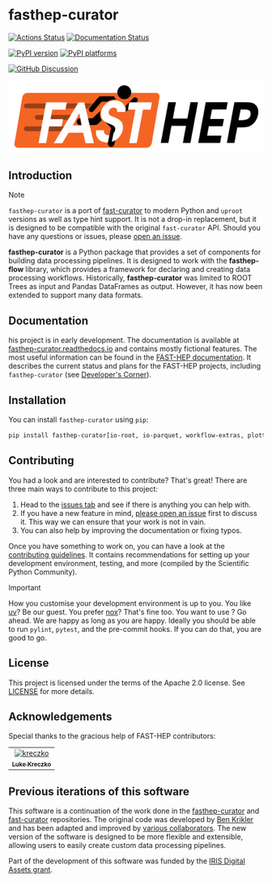 # fasthep-curator

[![Actions Status][actions-badge]][actions-link]
[![Documentation Status][rtd-badge]][rtd-link]

[![PyPI version][pypi-version]][pypi-link]
[![PyPI platforms][pypi-platforms]][pypi-link]

[![GitHub Discussion][github-discussions-badge]][github-discussions-link]

<!-- SPHINX-START -->

<!-- prettier-ignore-start -->
[actions-badge]:            https://github.com/FAST-HEP/fasthep-curator/workflows/CI/badge.svg
[actions-link]:             https://github.com/FAST-HEP/fasthep-curator/actions

[github-discussions-badge]: https://img.shields.io/static/v1?label=Discussions&message=Ask&color=blue&logo=github
[github-discussions-link]:  https://github.com/FAST-HEP/fasthep/discussions
[pypi-link]:                https://pypi.org/project/fasthep-curator/
[pypi-platforms]:           https://img.shields.io/pypi/pyversions/fasthep-curator
[pypi-version]:             https://img.shields.io/pypi/v/fasthep-curator
[rtd-badge]:                https://readthedocs.org/projects/fasthep-curator/badge/?version=latest
[rtd-link]:                 https://fasthep-curator.readthedocs.io/en/latest/?badge=latest

[fasthep-logo]: https://raw.githubusercontent.com/FAST-HEP/logos-etc/master/fast-hep-black.png
[fasthep-link]: https://github.com/fast-hep/fasthep
<!-- prettier-ignore-end -->

[![fasthep][fasthep-logo]][fasthep-link]

## Introduction

> [!NOTE]
>
> `fasthep-curator` is a port of
> [fast-curator](https://github.com/FAST-HEP/fast-curator) to modern Python and
> `uproot` versions as well as type hint support. It is not a drop-in
> replacement, but it is designed to be compatible with the original
> `fast-curator` API. Should you have any questions or issues, please
> [open an issue](https://github.com/FAST-HEP/fasthep-curator/issues).

**fasthep-curator** is a Python package that provides a set of components for
building data processing pipelines. It is designed to work with the
**fasthep-flow** library, which provides a framework for declaring and creating
data processing workflows. Historically, **fasthep-curator** was limited to ROOT
Trees as input and Pandas DataFrames as output. However, it has now been
extended to support many data formats.

## Documentation

his project is in early development. The documentation is available at
[fasthep-curator.readthedocs.io](https://fasthep-curator.readthedocs.io/en/latest/)
and contains mostly fictional features. The most useful information can be found
in the [FAST-HEP documentation](https://fast-hep.github.io/). It describes the
current status and plans for the FAST-HEP projects, including `fasthep-curator`
(see [Developer's Corner](https://fast-hep.github.io/developers-corner/)).

## Installation

You can install `fasthep-curator` using `pip`:

```bash
pip install fasthep-curator[io-root, io-parquet, workflow-extras, plotting]
```

## Contributing

You had a look and are interested to contribute? That's great! There are three
main ways to contribute to this project:

1. Head to the [issues tab](https://github.com/FAST-HEP/fasthep-curator/issues)
   and see if there is anything you can help with.
2. If you have a new feature in mind,
   [please open an issue](https://github.com/FAST-HEP/fasthep-curator/issues/new)
   first to discuss it. This way we can ensure that your work is not in vain.
3. You can also help by improving the documentation or fixing typos.

Once you have something to work on, you can have a look at the
[contributing guidelines](./.github/CONTRIBUTING.md). It contains
recommendations for setting up your development environment, testing, and more
(compiled by the Scientific Python Community).

> [!IMPORTANT]
>
> How you customise your development environment is up to you. You like
> [uv](https://github.com/astral-sh/uv)? Be our guest. You prefer
> [nox](https://nox.thea.codes/en/stable/)? That's fine too. You want to use
> <your custom workflow>? Go ahead. We are happy as long as you are happy.
> Ideally you should be able to run `pylint`, `pytest`, and the pre-commit
> hooks. If you can do that, you are good to go.

## License

This project is licensed under the terms of the Apache 2.0 license. See
[LICENSE](./LICENSE) for more details.

## Acknowledgements

Special thanks to the gracious help of FAST-HEP contributors:

<!-- readme: collaborators,contributors -start -->
<table>
	<tbody>
		<tr>
            <td align="center">
                <a href="https://github.com/kreczko">
                    <img src="https://avatars.githubusercontent.com/u/1213276?v=4" width="100;" alt="kreczko"/>
                    <br />
                    <sub><b>Luke Kreczko</b></sub>
                </a>
            </td>
		</tr>
	<tbody>
</table>
<!-- readme: collaborators,contributors -end -->

## Previous iterations of this software

This software is a continuation of the work done in the
[fasthep-curator](https://github.com/FAST-HEP/fasthep-curator/tree/kreczko-1.0.0a1)
and [fast-curator](https://github.com/FAST-HEP/fast-curator) repositories. The
original code was developed by [Ben Krikler](https://github.com/benkrikler) and
has been adapted and improved by
[various collaborators](https://github.com/FAST-HEP/fast-curator/graphs/contributors).
The new version of the software is designed to be more flexible and extensible,
allowing users to easily create custom data processing pipelines.

Part of the development of this software was funded by the
[IRIS Digital Assets grant](https://www.iris.ac.uk/).
